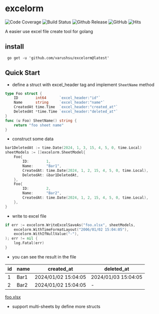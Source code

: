 # excelorm
![Code Coverage](https://img.shields.io/codecov/c/github/varushsu/excelorm.svg)
![Build Status](https://github.com/varushsu/excelorm/actions/workflows/go.yml/badge.svg)
![Github Release](https://img.shields.io/github/v/release/varushsu/excelorm)
![GitHub](https://img.shields.io/github/license/varushsu/excelorm)
![Hits](https://hits.seeyoufarm.com/api/count/incr/badge.svg?url=https://github.com/varushsu/excelorm)

A easier use excel file create tool for golang

## install
```shell
 go get -u 'github.com/varushsu/excelorm@latest'
```

## Quick Start
* define a struct with excel_header tag and implement `SheetName` method
```go
type Foo struct {
    ID        int64      `excel_header:"id"`
    Name      string     `excel_header:"name"`
    CreatedAt time.Time  `excel_header:"created_at"`
    DeletedAt *time.Time `excel_header:"deleted_at"`
}
func (u Foo) SheetName() string {
    return "foo sheet name"
}
```

* construct some data
```go
bar1DeletedAt := time.Date(2024, 1, 3, 15, 4, 5, 0, time.Local)
sheetModels := []excelorm.SheetModel{
    Foo{
        ID:        1,
        Name:      "Bar1",
        CreatedAt: time.Date(2024, 1, 2, 15, 4, 5, 0, time.Local),
        DeletedAt: &bar1DeletedAt,
    },
    Foo{
        ID:        2,
        Name:      "Bar2",
        CreatedAt: time.Date(2024, 1, 2, 15, 4, 5, 0, time.Local),
    },
}
```
* write to excel file
```go
if err := excelorm.WriteExcelSaveAs("foo.xlsx", sheetModels,
    excelorm.WithTimeFormatLayout("2006/01/02 15:04:05"),
    excelorm.WithIfNullValue("-"), 
); err != nil {
    log.Fatal(err)
}
```
* you can see the result in the file<br>

| id | name | created_at          | deleted_at          |
|----|------|---------------------|---------------------|
| 1  | Bar1 | 2024/01/02 15:04:05 | 2024/01/03 15:04:05 |
| 2  | Bar2 | 2024/01/02 15:04:05 | -                   |


[foo.xlsx](foo.xlsx)

* support multi-sheets by define more structs
